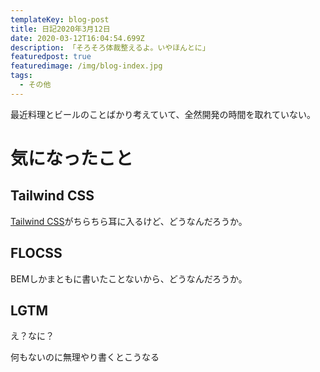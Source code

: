```yaml
---
templateKey: blog-post
title: 日記2020年3月12日
date: 2020-03-12T16:04:54.699Z
description: 「そろそろ体裁整えるよ。いやほんとに」
featuredpost: true
featuredimage: /img/blog-index.jpg
tags:
  - その他
---
```

最近料理とビールのことばかり考えていて、全然開発の時間を取れていない。  

# 気になったこと
## Tailwind CSS
[Tailwind CSS](https://tailwindcss.com/)がちらちら耳に入るけど、どうなんだろうか。
## FLOCSS
BEMしかまともに書いたことないから、どうなんだろうか。
## LGTM
え？なに？

何もないのに無理やり書くとこうなる
